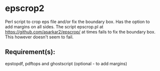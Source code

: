 # epscrop2
Perl script to crop eps file and/or fix the boundary box. Has the option to add margins on all sides.
The script epscrop.pl at https://github.com/asarkar2/epscrop/ at times fails to fix the boundary box. 
This however doesn't seem to fail.

## Requirement(s):
epstopdf, pdftops and ghostscript (optional - to add margins)
